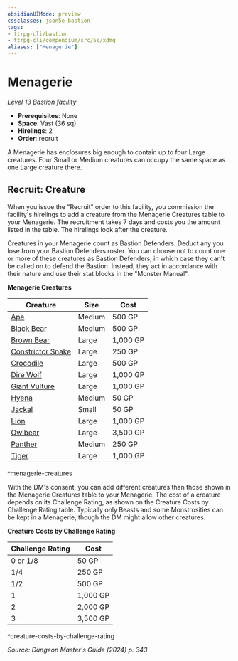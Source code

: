 ```yaml
---
obsidianUIMode: preview
cssclasses: json5e-bastion
tags:
- ttrpg-cli/bastion
- ttrpg-cli/compendium/src/5e/xdmg
aliases: ["Menagerie"]
---
```

# Menagerie
*Level 13 Bastion facility*  

- **Prerequisites**: None
- **Space**: Vast (36 sq)
- **Hirelings**: 2
- **Order**: recruit

A Menagerie has enclosures big enough to contain up to four Large creatures. Four Small or Medium creatures can occupy the same space as one Large creature there.

## Recruit: Creature

When you issue the "Recruit" order to this facility, you commission the facility's hirelings to add a creature from the Menagerie Creatures table to your Menagerie. The recruitment takes 7 days and costs you the amount listed in the table. The hirelings look after the creature.

Creatures in your Menagerie count as Bastion Defenders. Deduct any you lose from your Bastion Defenders roster. You can choose not to count one or more of these creatures as Bastion Defenders, in which case they can't be called on to defend the Bastion. Instead, they act in accordance with their nature and use their stat blocks in the "Monster Manual".

**Menagerie Creatures**

| Creature | Size | Cost |
|----------|------|------|
| [Ape](3-Mechanics/CLI/bestiary/beast/ape-xphb.md) | Medium | 500 GP |
| [Black Bear](3-Mechanics/CLI/bestiary/beast/black-bear-xphb.md) | Medium | 500 GP |
| [Brown Bear](3-Mechanics/CLI/bestiary/beast/brown-bear-xphb.md) | Large | 1,000 GP |
| [Constrictor Snake](3-Mechanics/CLI/bestiary/beast/constrictor-snake-xphb.md) | Large | 250 GP |
| [Crocodile](3-Mechanics/CLI/bestiary/beast/crocodile-xphb.md) | Large | 500 GP |
| [Dire Wolf](3-Mechanics/CLI/bestiary/beast/dire-wolf-xphb.md) | Large | 1,000 GP |
| [Giant Vulture](3-Mechanics/CLI/bestiary/beast/giant-vulture-xmm.md) | Large | 1,000 GP |
| [Hyena](3-Mechanics/CLI/bestiary/beast/hyena-xmm.md) | Medium | 50 GP |
| [Jackal](3-Mechanics/CLI/bestiary/beast/jackal-xmm.md) | Small | 50 GP |
| [Lion](3-Mechanics/CLI/bestiary/beast/lion-xphb.md) | Large | 1,000 GP |
| [Owlbear](3-Mechanics/CLI/bestiary/monstrosity/owlbear-xmm.md) | Large | 3,500 GP |
| [Panther](3-Mechanics/CLI/bestiary/beast/panther-xphb.md) | Medium | 250 GP |
| [Tiger](3-Mechanics/CLI/bestiary/beast/tiger-xphb.md) | Large | 1,000 GP |
^menagerie-creatures

With the DM's consent, you can add different creatures than those shown in the Menagerie Creatures table to your Menagerie. The cost of a creature depends on its Challenge Rating, as shown on the Creature Costs by Challenge Rating table. Typically only Beasts and some Monstrosities can be kept in a Menagerie, though the DM might allow other creatures.

**Creature Costs by Challenge Rating**

| Challenge Rating | Cost |
|------------------|------|
| 0 or 1/8 | 50 GP |
| 1/4 | 250 GP |
| 1/2 | 500 GP |
| 1 | 1,000 GP |
| 2 | 2,000 GP |
| 3 | 3,500 GP |
^creature-costs-by-challenge-rating

*Source: Dungeon Master's Guide (2024) p. 343*